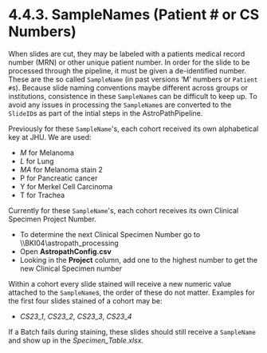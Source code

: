 # 4.4.3. SampleNames (Patient # or CS Numbers)
When slides are cut, they may be labeled with a patients medical record number (MRN) or other unique patient number. In order for the slide to be processed through the pipeline, it must be given a de-identified number. These are the so called ```SampleName``` (in past versions ‘M’ numbers or ```Patient #```s). Because slide naming conventions maybe different across groups or institutions, consistence in these ```SampleName```s  can be difficult to keep up. To avoid any issues in processing the ```SampleName```s are converted to the ```SlideID```s as part of the intial steps in the AstroPathPipeline.

Previously for these ```SampleName```'s, each cohort received its own alphabetical key at JHU. We are used:
-	*M* for Melanoma
-	*L* for Lung
-	*MA* for Melanoma stain 2
-	P for Pancreatic cancer
-	Y for Merkel Cell Carcinoma
-	T for Trachea

Currently for these ```SampleName```'s, each cohort receives its own Clinical Specimen Project Number.
-	To determine the next Clinical Specimen Number go to \\\BKI04\astropath_processing
-	Open **AstropathConfig.csv**
-	Looking in the **Project** column, add one to the highest number to get the new Clinical Specimen number

Within a cohort every slide stained will receive a new numeric value attached to the ```SampleName```s, the order of these do not matter. Examples for the first four slides stained of a cohort may be:
- *CS23_1*, *CS23_2*, *CS23_3*, *CS23_4*

If a Batch fails during staining, these slides should still receive a ```SampleName``` and show up in the *Specimen_Table.xlsx*. 
